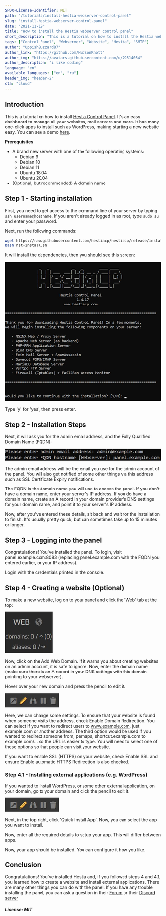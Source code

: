 ```yaml
---
SPDX-License-Identifier: MIT
path: "/tutorials/install-hestia-webserver-control-panel"
slug: "install-hestia-webserver-control-panel"
date: "2021-11-19"
title: "How to install the Hestia webserver control panel"
short_description: "This is a tutorial on how to install the Hestia webserver control panel."
tags: ["Control Panel", "Webserver", "Website", "Hestia", "SMTP"]
author: "UppishBuzzard87"
author_link: "https://github.com/HudsonKnott"
author_img: "https://avatars.githubusercontent.com/u/79514054"
author_description: "i like coding"
language: "en"
available_languages: ["en", "ru"]
header_img: "header-2"
cta: "cloud"
---
```


## Introduction

This is a tutorial on how to install [Hestia Control Panel](https://hestiacp.com). It's an easy dashboard to manage all your websites, mail servers and more.
It has many one-click apps to install such as WordPress, making starting a new website easy. You can see a demo [here](https://demo.hestiacp.com:8083/).

**Prerequisites**

* A brand new server with one of the following operating systems:
  * Debian 9
  * Debian 10
  * Debian 11
  * Ubuntu 18.04
  * Ubuntu 20.04
* (Optional, but recommended) A domain name  

## Step 1 - Starting installation

First, you need to get access to the command line of your server by typing `ssh username@hostname`. If you aren't already logged in as root, type `sudo su` and enter your password.

Next, run the following commands:

```bash
wget https://raw.githubusercontent.com/hestiacp/hestiacp/release/install/hst-install.sh
bash hst-install.sh
```

It will install the dependencies, then you should see this screen:

![HestiaCP Installer page 1](images/page1.jpg)

Type 'y' for 'yes', then press enter.

## Step 2 - Installation Steps

Next, it will ask you for the admin email address, and the Fully Qualified Domain Name (FQDN):

![HestiaCP Installer page 2](images/page2.jpg)

The admin email address will be the email you use for the admin account of the panel. You will also get notified of some other things via this address such as SSL Certificate Expiry notifications.

The FQDN is the domain name you will use to access the panel. If you don't have a domain name, enter your server's IP address. If you do have a domain name, create an A record in your domain provider's DNS settings for your domain name, and point it to your server's IP address.

Now, after you've entered these details, sit back and wait for the installation to finish. It's usually pretty quick, but can sometimes take up to 15 minutes or longer.

## Step 3 - Logging into the panel

Congratulations! You've installed the panel. To login, visit panel.example.com:8083 (replacing panel.example.com with the FQDN you entered earlier, or your IP address).

Login with the credentials printed in the console.

## Step 4 - Creating a website (Optional)

To make a new website, log on to your panel and click the 'Web' tab at the top:

![Web tab in Hestia](images/web.jpg)

Now, click on the Add Web Domain. If it warns you about creating websites on an admin account, it is safe to ignore. Now, enter the domain name (make sure there is an A record in your DNS settings with this domain pointing to your webserver).

Hover over your new domain and press the pencil to edit it.

![Pencil](images/pencil.jpg)

Here, we can change some settings. To ensure that your website is found when someone visits the address, check Enable Domain Redirection. You can select if you want to redirect users to www.example.com, just example.com or another address. The third option would be used if you wanted to redirect someone from, perhaps, shortcut.example.com to example.com/... so the URL is easier to type. You will need to select one of these options so that people can visit your website.

If you want to enable SSL (HTTPS) on your website, check Enable SSL and ensure Enable automatic HTTPS Redirection is also checked.

### Step 4.1 - Installing external applications (e.g. WordPress)

If you wanted to install WordPress, or some other external application, on your domain, go to your domain and click the pencil to edit it.

![Pencil](images/pencil.jpg)

Next, in the top right, click 'Quick Install App'. Now, you can select the app you want to install.

Now, enter all the required details to setup your app. This will differ between apps.

Now, your app should be installed. You can configure it how you like.

## Conclusion

Congratulations! You've installed Hestia and, if you followed steps 4 and 4.1, you learned how to create a website and install external applications. There are many other things you can do with the panel. If you have any trouble installing the panel, you can ask a question in their [Forum](https://forum.hestiacp.com/) or their [Discord server](https://discord.gg/SmVuXXK8Qs)

##### License: MIT

<!--

Contributor's Certificate of Origin

By making a contribution to this project, I certify that:

(a) The contribution was created in whole or in part by me and I have
    the right to submit it under the license indicated in the file; or

(b) The contribution is based upon previous work that, to the best of my
    knowledge, is covered under an appropriate license and I have the
    right under that license to submit that work with modifications,
    whether created in whole or in part by me, under the same license
    (unless I am permitted to submit under a different license), as
    indicated in the file; or

(c) The contribution was provided directly to me by some other person
    who certified (a), (b) or (c) and I have not modified it.

(d) I understand and agree that this project and the contribution are
    public and that a record of the contribution (including all personal
    information I submit with it, including my sign-off) is maintained
    indefinitely and may be redistributed consistent with this project
    or the license(s) involved.

Signed-off-by: UppishBuzzard87 <business@uppishbuzzard87.ga>

-->
